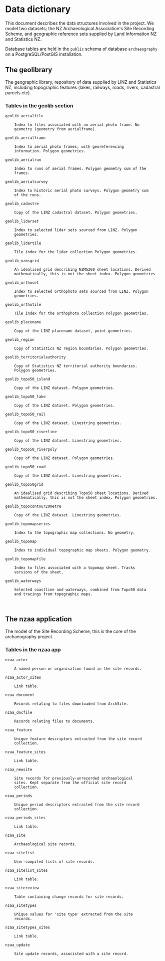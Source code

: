 Data dictionary
===============

This document describes the data structures involved in the project.
We model two datasets; the NZ Archaeological Association's Site
Recording Scheme, and geographic reference sets supplied by Land
Information NZ and Statistics NZ.

Database tables are held in the `public` schema of database
`archaeography` on a PostgreSQL/PostGIS installation.



The geolibrary
--------------

The geographic library, repository of data supplied by LINZ and
Statistics NZ, including topographic features (lakes, railways, roads,
rivers, cadastral parcels etc).

### Tables in the geolib section


    geolib_aerialfile

        Index to files associated with an aerial photo frame. No
        geometry (geometry from aerialframe).

    geolib_aerialframe

        Index to aerial photo frames, with georeferencing
        information. Polygon geometries.

    geolib_aerialrun

        Index to runs of aerial frames. Polygon geometry sum of the
        frames.  

    geolib_aerialsurvey

        Index to historic aerial photo surveys. Polygon geometry sum
        of the runs.

    geolib_cadastre

        Copy of the LINZ cadastral dataset. Polygon geometries.

    geolib_lidarset

        Index to selected lidar sets sourced from LINZ. Polygon
        geometries.

    geolib_lidartile

        Tile index for the lidar collection Polygon geometries.

    geolib_nzmsgrid

        An idealised grid describing NZMS260 sheet locations. Derived
        mathematically, this is not the sheet index. Polygon geometries
        
    geolib_orthoset

        Index to selected orthophoto sets sourced from LINZ. Polygon
        geometries.

    geolib_orthotile

        Tile index for the orthophoto collection Polygon geometries.

    geolib_placename

        Copy of the LINZ placename dataset, point geometries.

    geolib_region

        Copy of Statistics NZ region boundaries. Polygon geometries.
        
    geolib_territorialauthority

        Copy of Statistics NZ territorial authority boundaries.
        Polygon geometries.

    geolib_topo50_island

        Copy of the LINZ dataset. Polygon geometries.

    geolib_topo50_lake

        Copy of the LINZ dataset. Polygon geometries.

    geolib_topo50_rail

        Copy of the LINZ dataset. Linestring geometries.

    geolib_topo50_riverline

        Copy of the LINZ dataset. Linestring geometries.

    geolib_topo50_riverpoly

        Copy of the LINZ dataset. Polygon geometries.

    geolib_topo50_road

        Copy of the LINZ dataset. Linestring geometries.

    geolib_topo50grid

        An idealised grid describing Topo50 sheet locations. Derived
        mathematically, this is not the sheet index. Polygon geometries.
        
    geolib_topocontour20metre

        Copy of the LINZ dataset. Linestring geometries.

    geolib_topomapseries

        Index to the topographic map collections. No geometry.

    geolib_topomap

        Index to individual topographic map sheets. Polygon geometry.

    geolib_topomapfile

        Index to files associated with a topomap sheet. Tracks
        versions of the sheet.

    geolib_waterways

        Selected coastline and waterways, combined from Topo50 data
        and tracings from topographic maps.




<br />

The nzaa application
--------------------

The model of the Site Recording Scheme, this is the core of the
archaeography project.


### Tables in the nzaa app

    nzaa_actor

        A named person or organisation found in the site records.

    nzaa_actor_sites

        Link table.

    nzaa_document

        Records relating to files downloaded from ArchSite.

    nzaa_docfile

        Records relating files to documents.

    nzaa_feature

        Unique feature descriptors extracted from the site record
        collection.

    nzaa_feature_sites

        Link table.
        
    nzaa_newsite

        Site records for previously-unrecorded archaeological
        sites. Kept separate from the official site record
        collection. 

    nzaa_periods

        Unique period descriptors extracted from the site record
        collection.

    nzaa_periods_sites

        Link table.
        
    nzaa_site

        Archaeological site records. 

    nzaa_sitelist

        User-compiled lists of site records.

    nzaa_sitelist_sites

        Link table.
        
    nzaa_sitereview

        Table containing change records for site records.

    nzaa_sitetypes

        Unique values for 'site type' extracted from the site
        records.
        
    nzaa_sitetypes_sites

        Link table.
        
    nzaa_update

        Site update records, associsted with a site record.



